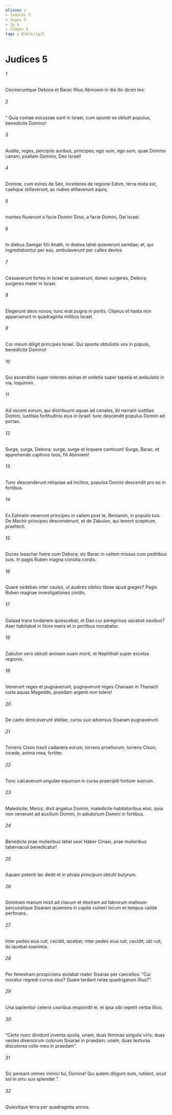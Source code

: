 ```yaml
---
aliases : 
- Judices 5
- Juges 5
- Jg 5
- Judges 5
tags : Bible/Jg/5
---
```


# Judices 5

###### 1
Cecineruntque Debora et Barac filius Abinoem in die illo dicen tes:
###### 2
“ Quia comae excussae sunt in Israel, cum sponte se obtulit populus, benedicite Domino!
###### 3
Audite, reges, percipite auribus, principes; ego sum, ego sum, quae Domino canam, psallam Domino, Deo Israel!
###### 4
Domine, cum exires de Seir, incederes de regione Edom, terra mota est, caelique stillaverunt, ac nubes stillaverunt aquis;
###### 5
montes fluxerunt a facie Domini Sinai, a facie Domini, Dei Israel.
###### 6
In diebus Samgar filii Anath, in diebus Iahel quieverunt semitae; et, qui ingrediebantur per eas, ambulaverunt per calles devios.
###### 7
Cessaverunt fortes in Israel et quieverunt, donec surgeres, Debora, surgeres mater in Israel.
###### 8
Elegerunt deos novos; tunc erat pugna in portis. Clipeus et hasta non apparuerunt in quadraginta milibus Israel.
###### 9
Cor meum diligit principes Israel. Qui sponte obtulistis vos in populo, benedicite Domino!
###### 10
Qui ascenditis super nitentes asinas et sedetis super tapetia et ambulatis in via, loquimini.
###### 11
Ad vocem eorum, qui distribuunt aquas ad canales, ibi narrant iustitias Domini, iustitias fortitudinis eius in Israel: tunc descendit populus Domini ad portas.
###### 12
Surge, surge, Debora; surge, surge et loquere canticum! Surge, Barac, et apprehende captivos tuos, fili Abinoem!
###### 13
Tunc descenderunt reliquiae ad inclitos, populus Domini descendit pro eo in fortibus.
###### 14
Ex Ephraim venerunt principes in vallem post te, Beniamin, in populis tuis. De Machir principes descenderunt, et de Zabulon, qui tenent sceptrum, praefecti.
###### 15
Duces Issachar fuere cum Debora; sic Barac in vallem missus cum peditibus suis. In pagis Ruben magna consilia cordis.
###### 16
Quare sedebas inter caulas, ut audires sibilos tibiae apud greges? Pagis Ruben magnae investigationes cordis.
###### 17
Galaad trans Iordanem quiescebat; et Dan cur peregrinus vacabat navibus? Aser habitabat in litore maris et in portibus morabatur.
###### 18
Zabulon vero obtulit animam suam morti, et Nephthali super excelsa regionis. 
###### 19
Venerunt reges et pugnaverunt, pugnaverunt reges Chanaan in Thanach iuxta aquas Mageddo, praedam argenti non tulere!
###### 20
De caelo dimicaverunt stellae, cursu suo adversus Sisaram pugnaverunt.
###### 21
Torrens Cison traxit cadavera eorum, torrens proeliorum, torrens Cison; incede, anima mea, fortiter.
###### 22
Tunc calcaverunt ungulae equorum in cursu praecipiti fortium suorum. 
###### 23
Maledicite, Meroz, dixit angelus Domini, maledicite habitatoribus eius, quia non venerunt ad auxilium Domini, in adiutorium Domini in fortibus.
###### 24
Benedicta prae mulieribus Iahel uxor Haber Cinaei, prae mulieribus tabernaculi benedicatur!
###### 25
Aquam petenti lac dedit et in phiala principum obtulit butyrum.
###### 26
Sinistram manum misit ad clavum et dextram ad fabrorum malleum: percussitque Sisaram quaerens in capite vulneri locum et tempus valide perforans.
###### 27
Inter pedes eius ruit, cecidit, iacebat; inter pedes eius ruit, cecidit; ubi ruit, ibi iacebat exanimis.
###### 28
Per fenestram prospiciens eiulabat mater Sisarae per cancellos: “Cur moratur regredi currus eius? Quare tardant rotae quadrigarum illius?”.
###### 29
Una sapientior ceteris uxoribus respondit ei, et ipsa sibi repetit verba illius:
###### 30
“Certo nunc dividunt inventa spolia, unam, duas feminas singulis viris; duas vestes diversorum colorum Sisarae in praedam; unam, duas texturas discolores collo meo in praedam”.
###### 31
Sic pereant omnes inimici tui, Domine! Qui autem diligunt eum, rutilent, sicut sol in ortu suo splendet ”.
###### 32
Quievitque terra per quadraginta annos.
